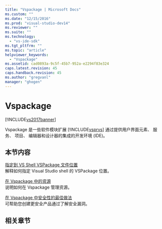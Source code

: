 ```yaml
---
title: "Vspackage | Microsoft Docs"
ms.custom: ""
ms.date: "12/15/2016"
ms.prod: "visual-studio-dev14"
ms.reviewer: ""
ms.suite: ""
ms.technology: 
  - "vs-ide-sdk"
ms.tgt_pltfrm: ""
ms.topic: "article"
helpviewer_keywords: 
  - "Vspackage"
ms.assetid: cad0893a-9c5f-45b7-952a-e2294f83e324
caps.latest.revision: 45
caps.handback.revision: 45
ms.author: "gregvanl"
manager: "ghogen"
---
```

# Vspackage
[!INCLUDE[vs2017banner](../../code-quality/includes/vs2017banner.md)]

Vspackage 是一些软件模块扩展 [!INCLUDE[vsprvs](../../code-quality/includes/vsprvs_md.md)] 通过提供用户界面元素、 服务、 项目、 编辑器和设计器的集成的开发环境 \(IDE\)。  
  
## 本节内容  
 [指定到 VS Shell VSPackage 文件位置](../../extensibility/internals/specifying-vspackage-file-location-to-the-vs-shell.md)  
 解释如何指定 Visual Studio shell 的 VSPackage 位置。  
  
 [在 Vspackage 中的资源](../../extensibility/internals/resources-in-vspackages.md)  
 说明如何在 Vspackage 管理资源。  
  
 [在 Vspackage 中安全性的最佳做法](../../extensibility/internals/best-practices-for-security-in-vspackages.md)  
 可帮助您创建更安全产品通过了解安全漏洞。  
  
## 相关章节